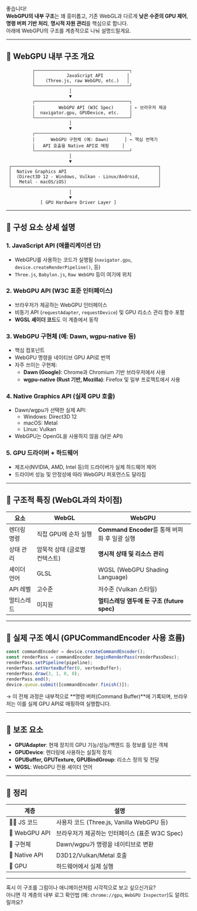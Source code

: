 좋습니다!  
**WebGPU의 내부 구조**는 꽤 흥미롭고, 기존 WebGL과 다르게 **낮은 수준의 GPU 제어**, **명령 버퍼 기반 처리**, **명시적 자원 관리**를 핵심으로 합니다.  
아래에 WebGPU의 구조를 계층적으로 나눠 설명드릴게요.

---

## 📐 WebGPU 내부 구조 개요

```
          ┌────────────────────────────────────┐
          │            JavaScript API         │
          │    (Three.js, raw WebGPU, etc.)   │
          └────────────────────────────────────┘
                        │
                        ▼
          ┌────────────────────────────────────┐
          │         WebGPU API (W3C Spec)      │ ← 브라우저 제공
          │  navigator.gpu, GPUDevice, etc.    │
          └────────────────────────────────────┘
                        │
                        ▼
          ┌────────────────────────────────────┐
          │      WebGPU 구현체 (예: Dawn)      │ ← 핵심 번역기
          │   API 호출을 Native API로 매핑     │
          └────────────────────────────────────┘
                        │
                        ▼
 ┌────────────────────────────────────────────────────────┐
 │  Native Graphics API                                   │
 │  (Direct3D 12 - Windows, Vulkan - Linux/Android,       │
 │   Metal - macOS/iOS)                                   │
 └────────────────────────────────────────────────────────┘
                        │
                        ▼
             [ GPU Hardware Driver Layer ]

```

---

## 🧩 구성 요소 상세 설명

### 1. **JavaScript API (애플리케이션 단)**
- WebGPU를 사용하는 코드가 실행됨 (`navigator.gpu`, `device.createRenderPipeline()`, 등)
- `Three.js`, `Babylon.js`, `Raw WebGPU` 등이 여기에 위치

### 2. **WebGPU API (W3C 표준 인터페이스)**
- 브라우저가 제공하는 WebGPU 인터페이스
- 비동기 API (`requestAdapter`, `requestDevice`) 및 GPU 리소스 관리 함수 포함
- **WGSL 셰이더 코드**도 이 계층에서 동작

### 3. **WebGPU 구현체 (예: Dawn, wgpu-native 등)**
- 핵심 컴포넌트
- WebGPU 명령을 네이티브 GPU API로 번역
- 자주 쓰이는 구현체:
  - **Dawn (Google)**: Chrome과 Chromium 기반 브라우저에서 사용
  - **wgpu-native (Rust 기반, Mozilla)**: Firefox 및 일부 프로젝트에서 사용

### 4. **Native Graphics API (실제 GPU 호출)**
- Dawn/wgpu가 선택한 실제 API:
  - Windows: Direct3D 12
  - macOS: Metal
  - Linux: Vulkan
- WebGPU는 OpenGL을 사용하지 않음 (낡은 API)

### 5. **GPU 드라이버 + 하드웨어**
- 제조사(NVIDIA, AMD, Intel 등)의 드라이버가 실제 하드웨어 제어
- 드라이버 성능 및 안정성에 따라 WebGPU 퍼포먼스도 달라짐

---

## 🧠 구조적 특징 (WebGL과의 차이점)

| 요소 | WebGL | WebGPU |
|------|--------|---------|
| 렌더링 명령 | 직접 GPU에 순차 실행 | **Command Encoder**를 통해 버퍼화 후 일괄 실행 |
| 상태 관리 | 암묵적 상태 (글로벌 컨텍스트) | **명시적 상태 및 리소스 관리** |
| 셰이더 언어 | GLSL | WGSL (WebGPU Shading Language) |
| API 레벨 | 고수준 | 저수준 (Vulkan 스타일) |
| 멀티스레드 | 미지원 | **멀티스레딩 염두에 둔 구조 (future spec)** |

---

## 🔧 실제 구조 예시 (GPUCommandEncoder 사용 흐름)

```js
const commandEncoder = device.createCommandEncoder();
const renderPass = commandEncoder.beginRenderPass(renderPassDesc);
renderPass.setPipeline(pipeline);
renderPass.setVertexBuffer(0, vertexBuffer);
renderPass.draw(3, 1, 0, 0);
renderPass.end();
device.queue.submit([commandEncoder.finish()]);
```

→ 이 전체 과정은 내부적으로 **명령 버퍼(Command Buffer)**에 기록되며, 브라우저는 이를 실제 GPU API로 매핑하여 실행합니다.

---

## 🔬 보조 요소

- **GPUAdapter**: 현재 장치의 GPU 기능/성능/백엔드 등 정보를 담은 객체
- **GPUDevice**: 렌더링에 사용하는 실질적 장치
- **GPUBuffer, GPUTexture, GPUBindGroup**: 리소스 정의 및 전달
- **WGSL**: WebGPU 전용 셰이더 언어

---

## 📌 정리

| 계층 | 설명 |
|------|------|
| 🧑‍💻 JS 코드 | 사용자 코드 (Three.js, Vanilla WebGPU 등) |
| 📜 WebGPU API | 브라우저가 제공하는 인터페이스 (표준 W3C Spec) |
| 🔄 구현체 | Dawn/wgpu가 명령을 네이티브로 변환 |
| 🔌 Native API | D3D12/Vulkan/Metal 호출 |
| 🧠 GPU | 하드웨어에서 실제 실행 |

---

혹시 이 구조를 그림이나 애니메이션처럼 시각적으로 보고 싶으신가요?  
아니면 각 계층의 내부 로그 확인법 (예: `chrome://gpu`, `WebGPU Inspector`)도 알려드릴까요?
